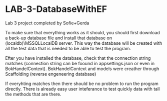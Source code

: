 # LAB-3-DatabaseWithEF

Lab 3 project completed by Sofie+Gerda

To make sure that everything works as it should, you should first download a back-up database file and install that database on (localdb)\\MSSQLLocalDB server.
This way the database will be created with all the test data that is needed to be able to test the program.

Efter you have installed the database, check that the connection string matches (connection string can be foound in appsettings.json or even in BokHandelContext).
BokHandelContext and models were creather through Scaffolding (reverse engeneering database)

If everyhting matches then there should be no problem to run the program directly. There is already easy user inteferance to test quickly data with tall the methods that are there.
